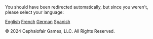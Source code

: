 <link rel="stylesheet" href="override-markdown-styles.css"/>

You should have been redirected automatically, but since you weren't, please select your language:

[English](https://valancedbreakfast.github.io/cephalofair-rules-site-testing/en/)
[French](https://valancedbreakfast.github.io/cephalofair-rules-site-testing/fr/)
[German](https://valancedbreakfast.github.io/cephalofair-rules-site-testing/de/)
[Spanish](https://valancedbreakfast.github.io/cephalofair-rules-site-testing/es/)

© 2024 Cephalofair Games, LLC. All Rights Reserved.
